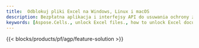 ```yaml
---
title:  Odblokuj pliki Excel na Windows, Linux i macOS
description: Bezpłatna aplikacja i interfejsy API do usuwania ochrony z plików XLS, XLSX i ODS
keywords: [Aspose.Cells., unlock Excel files., how to unlock Excel document., unprotect Excel files., remove protection from Excel files., decrypt Excel Files]
---
```

{{< blocks/products/pf/agp/feature-solution >}} 

